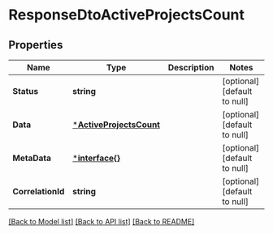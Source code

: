 # ResponseDtoActiveProjectsCount

## Properties
Name | Type | Description | Notes
------------ | ------------- | ------------- | -------------
**Status** | **string** |  | [optional] [default to null]
**Data** | [***ActiveProjectsCount**](ActiveProjectsCount.md) |  | [optional] [default to null]
**MetaData** | [***interface{}**](interface{}.md) |  | [optional] [default to null]
**CorrelationId** | **string** |  | [optional] [default to null]

[[Back to Model list]](../README.md#documentation-for-models) [[Back to API list]](../README.md#documentation-for-api-endpoints) [[Back to README]](../README.md)

